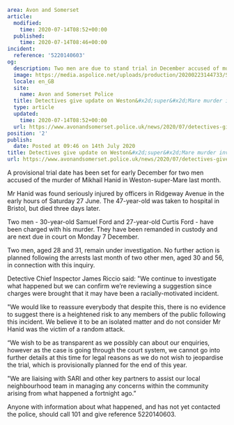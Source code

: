 ```yaml
area: Avon and Somerset
article:
  modified:
    time: 2020-07-14T08:52+00:00
  published:
    time: 2020-07-14T08:46+00:00
incident:
  reference: '5220140603'
og:
  description: Two men are due to stand trial in December accused of murder of Mikhail Hanid.
  image: https://media.aspolice.net/uploads/production/20200223144733/Scene-tape.jpg
  locale: en_GB
  site:
    name: Avon and Somerset Police
  title: Detectives give update on Weston&#x2d;super&#x2d;Mare murder investigation | Avon and Somerset Police
  type: article
  updated:
    time: 2020-07-14T08:52+00:00
  url: https://www.avonandsomerset.police.uk/news/2020/07/detectives-give-update-on-weston-super-mare-murder-investigation/
position: '2'
publish:
  date: Posted at 09:46 on 14th July 2020
title: Detectives give update on Weston&#x2d;super&#x2d;Mare murder investigation | Avon and Somerset Police
url: https://www.avonandsomerset.police.uk/news/2020/07/detectives-give-update-on-weston-super-mare-murder-investigation/
```

A provisional trial date has been set for early December for two men accused of the murder of Mikhail Hanid in Weston-super-Mare last month.

Mr Hanid was found seriously injured by officers in Ridgeway Avenue in the early hours of Saturday 27 June. The 47-year-old was taken to hospital in Bristol, but died three days later.

Two men - 30-year-old Samuel Ford and 27-year-old Curtis Ford - have been charged with his murder. They have been remanded in custody and are next due in court on Monday 7 December.

Two men, aged 28 and 31, remain under investigation. No further action is planned following the arrests last month of two other men, aged 30 and 56, in connection with this inquiry.

Detective Chief Inspector James Riccio said: "We continue to investigate what happened but we can confirm we’re reviewing a suggestion since charges were brought that it may have been a racially-motivated incident.

"We would like to reassure everybody that despite this, there is no evidence to suggest there is a heightened risk to any members of the public following this incident. We believe it to be an isolated matter and do not consider Mr Hanid was the victim of a random attack.

“We wish to be as transparent as we possibly can about our enquiries, however as the case is going through the court system, we cannot go into further details at this time for legal reasons as we do not wish to jeopardise the trial, which is provisionally planned for the end of this year.

"We are liaising with SARI and other key partners to assist our local neighbourhood team in managing any concerns within the community arising from what happened a fortnight ago.”

Anyone with information about what happened, and has not yet contacted the police, should call 101 and give reference 5220140603.
